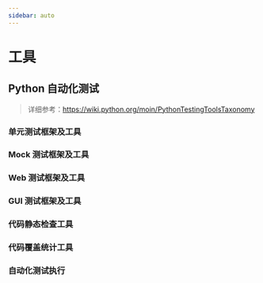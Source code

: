 ```yaml
---
sidebar: auto
---
```


# 工具

## Python 自动化测试

> 详细参考：https://wiki.python.org/moin/PythonTestingToolsTaxonomy

### 单元测试框架及工具

### Mock 测试框架及工具

### Web 测试框架及工具

### GUI 测试框架及工具

### 代码静态检查工具

### 代码覆盖统计工具

### 自动化测试执行
